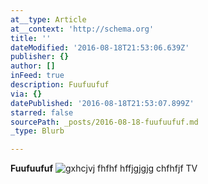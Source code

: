 ```yaml
---
at__type: Article
at__context: 'http://schema.org'
title: ''
dateModified: '2016-08-18T21:53:06.639Z'
publisher: {}
author: []
inFeed: true
description: Fuufuufuf
via: {}
datePublished: '2016-08-18T21:53:07.899Z'
starred: false
sourcePath: _posts/2016-08-18-fuufuufuf.md
_type: Blurb

---
```

**Fuufuufuf**
![gxhcjvj fhfhf hffjgjgjg chfhfjf TV](https://the-grid-user-content.s3-us-west-2.amazonaws.com/39492c6d-d35a-4e42-befc-4242a6fd4c1e.jpg)
